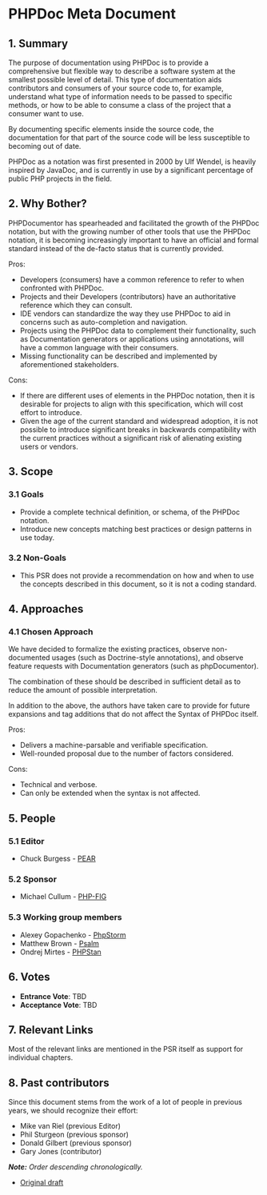 # PHPDoc Meta Document

## 1. Summary

The purpose of documentation using PHPDoc is to provide a comprehensive but flexible way to describe a software system
at the smallest possible level of detail. This type of documentation aids contributors and consumers of your source
code to, for example, understand what type of information needs to be passed to specific methods, or how to be able to
consume a class of the project that a consumer want to use.

By documenting specific elements inside the source code, the documentation for that part of the source code will be less
susceptible to becoming out of date.

PHPDoc as a notation was first presented in 2000 by Ulf Wendel, is heavily inspired by JavaDoc, 
and is currently in use by a significant percentage of public PHP projects in the field.

## 2. Why Bother?

PHPDocumentor has spearheaded and facilitated the growth of the PHPDoc notation, but with the growing number of other
tools that use the PHPDoc notation, it is becoming increasingly important to have an official and formal standard
instead of the de-facto status that is currently provided.

Pros:

* Developers (consumers) have a common reference to refer to when confronted with PHPDoc.
* Projects and their Developers (contributors) have an authoritative reference which they can consult.
* IDE vendors can standardize the way they use PHPDoc to aid in concerns such as auto-completion and navigation.
* Projects using the PHPDoc data to complement their functionality, such as Documentation generators or applications
  using annotations, will have a common language with their consumers.
* Missing functionality can be described and implemented by aforementioned stakeholders.

Cons:

* If there are different uses of elements in the PHPDoc notation, then it is desirable for projects to align with this
  specification, which will cost effort to introduce.
* Given the age of the current standard and widespread adoption, it is not possible to introduce significant breaks in
  backwards compatibility with the current practices without a significant risk of alienating existing users or vendors.

## 3. Scope

### 3.1 Goals

* Provide a complete technical definition, or schema, of the PHPDoc notation.
* Introduce new concepts matching best practices or design patterns in use today.

### 3.2 Non-Goals

* This PSR does not provide a recommendation on how and when to use the concepts described in this document, so it is
  not a coding standard.

## 4. Approaches

### 4.1 Chosen Approach

We have decided to formalize the existing practices, observe non-documented usages (such as Doctrine-style
annotations), and observe feature requests with Documentation generators (such as phpDocumentor).

The combination of these should be described in sufficient detail as to reduce the amount of possible interpretation.

In addition to the above, the authors have taken care to provide for future expansions and tag additions that do not
affect the Syntax of PHPDoc itself.

Pros:

* Delivers a machine-parsable and verifiable specification.
* Well-rounded proposal due to the number of factors considered.

Cons:

* Technical and verbose.
* Can only be extended when the syntax is not affected.

## 5. People

### 5.1 Editor

 * Chuck Burgess - [PEAR](https://pear.php.net)

### 5.2 Sponsor

 * Michael Cullum - [PHP-FIG](https://www.php-fig.org/)

### 5.3 Working group members

 * Alexey Gopachenko - [PhpStorm](https://www.jetbrains.com/phpstorm)
 * Matthew Brown - [Psalm](https://github.com/vimeo/psalm)
 * Ondrej Mirtes - [PHPStan](https://github.com/phpstan/phpstan)

## 6. Votes

* **Entrance Vote**: TBD
* **Acceptance Vote**: TBD

## 7. Relevant Links

Most of the relevant links are mentioned in the PSR itself as support for individual chapters.

## 8. Past contributors

Since this document stems from the work of a lot of people in previous years, we should recognize their effort:

 * Mike van Riel (previous Editor)
 * Phil Sturgeon (previous sponsor)
 * Donald Gilbert (previous sponsor)
 * Gary Jones (contributor)

_**Note:** Order descending chronologically._

* [Original draft](https://github.com/phpDocumentor/phpDocumentor2/commit/0dbdbfa318d197279b414e5c0d1ffb142b31a528#docs/PSR.md)

<!-- ready: no -->
<!-- revision: 5fa83e7f4f3a9c55cb73a7d701a54aa3653e0f4d -->